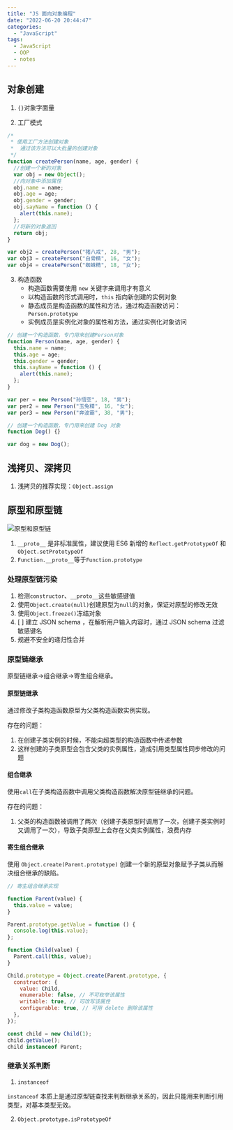 ```yaml
---
title: "JS 面向对象编程"
date: "2022-06-20 20:44:47"
categories:
  - "JavaScript"
tags:
  - JavaScript
  - OOP
  - notes
---
```


## 对象创建

1. `{}`对象字面量

2. 工厂模式

```javascript
/*
 * 使用工厂方法创建对象
 *  通过该方法可以大批量的创建对象
 */
function createPerson(name, age, gender) {
  //创建一个新的对象
  var obj = new Object();
  //向对象中添加属性
  obj.name = name;
  obj.age = age;
  obj.gender = gender;
  obj.sayName = function () {
    alert(this.name);
  };
  //将新的对象返回
  return obj;
}

var obj2 = createPerson("猪八戒", 28, "男");
var obj3 = createPerson("白骨精", 16, "女");
var obj4 = createPerson("蜘蛛精", 18, "女");
```

3. 构造函数
   - 构造函数需要使用 `new` 关键字来调用才有意义
   - 以构造函数的形式调用时，`this` 指向新创建的实例对象
   - 静态成员是构造函数的属性和方法，通过构造函数访问：`Person.prototype`
   - 实例成员是实例化对象的属性和方法，通过实例化对象访问

```javascript
// 创建一个构造函数，专门用来创建Person对象
function Person(name, age, gender) {
  this.name = name;
  this.age = age;
  this.gender = gender;
  this.sayName = function () {
    alert(this.name);
  };
}

var per = new Person("孙悟空", 18, "男");
var per2 = new Person("玉兔精", 16, "女");
var per3 = new Person("奔波霸", 38, "男");

// 创建一个构造函数，专门用来创建 Dog 对象
function Dog() {}

var dog = new Dog();
```

## 浅拷贝、深拷贝

1. 浅拷贝的推荐实现：`Object.assign`

## 原型和原型链

![原型和原型链](https://qinu.poryoung.cn/img/202206221756324.png)

1. `__proto__` 是非标准属性，建议使用 ES6 新增的 `Reflect.getPrototypeOf` 和 `Object.setPrototypeOf`
2. `Function.__proto__`等于`Function.prototype`

### 处理原型链污染

1. 检测`constructor`、`__proto__`这些敏感键值
2. 使用`Object.create(null)`创建原型为`null`的对象，保证对原型的修改无效
3. 使用`Object.freeze()`冻结对象
4. [ ] 建立 JSON schema ，在解析用户输入内容时，通过 JSON schema 过滤敏感键名
5. 规避不安全的递归性合并

### 原型链继承

原型链继承->组合继承->寄生组合继承。

#### 原型链继承

通过修改子类构造函数原型为父类构造函数实例实现。

存在的问题：

1. 在创建子类实例的时候，不能向超类型的构造函数中传递参数
2. 这样创建的子类原型会包含父类的实例属性，造成引用类型属性同步修改的问题

#### 组合继承

使用`call`在子类构造函数中调用父类构造函数解决原型链继承的问题。

存在的问题：

1. 父类的构造函数被调用了两次（创建子类原型时调用了一次，创建子类实例时又调用了一次），导致子类原型上会存在父类实例属性，浪费内存

#### 寄生组合继承

使用 `Object.create(Parent.prototype)` 创建一个新的原型对象赋予子类从而解决组合继承的缺陷。

```javascript
// 寄生组合继承实现

function Parent(value) {
  this.value = value;
}

Parent.prototype.getValue = function () {
  console.log(this.value);
};

function Child(value) {
  Parent.call(this, value);
}

Child.prototype = Object.create(Parent.prototype, {
  constructor: {
    value: Child,
    enumerable: false, // 不可枚举该属性
    writable: true, // 可改写该属性
    configurable: true, // 可用 delete 删除该属性
  },
});

const child = new Child(1);
child.getValue();
child instanceof Parent;
```

### 继承关系判断

1. `instanceof`

`instanceof` 本质上是通过原型链查找来判断继承关系的，因此只能用来判断引用类型，对基本类型无效。

2. `Object.prototype.isPrototypeOf`
